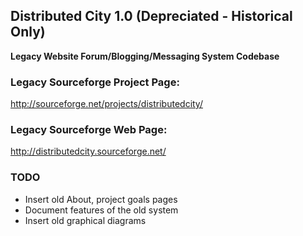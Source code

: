 ## Distributed City 1.0 (Depreciated - Historical Only)
**Legacy Website Forum/Blogging/Messaging System Codebase**

### Legacy Sourceforge Project Page:
http://sourceforge.net/projects/distributedcity/

### Legacy Sourceforge Web Page:
http://distributedcity.sourceforge.net/

### TODO
* Insert old About, project goals pages
* Document features of the old system
* Insert old graphical diagrams

